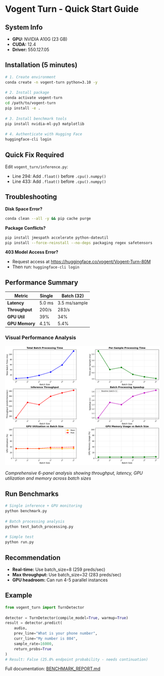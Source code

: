 # Vogent Turn - Quick Start Guide

## System Info
- **GPU:** NVIDIA A10G (23 GB)
- **CUDA:** 12.4
- **Driver:** 550.127.05

## Installation (5 minutes)

```bash
# 1. Create environment
conda create -n vogent-turn python=3.10 -y

# 2. Install package
conda activate vogent-turn
cd /path/to/vogent-turn
pip install -e .

# 3. Install benchmark tools
pip install nvidia-ml-py3 matplotlib

# 4. Authenticate with Hugging Face
huggingface-cli login
```

## Quick Fix Required

Edit `vogent_turn/inference.py`:
- Line 294: Add `.float()` before `.cpu().numpy()`
- Line 433: Add `.float()` before `.cpu().numpy()`

## Troubleshooting

**Disk Space Error?**
```bash
conda clean --all -y && pip cache purge
```

**Package Conflicts?**
```bash
pip install jmespath accelerate python-dateutil
pip install --force-reinstall --no-deps packaging regex safetensors
```

**403 Model Access Error?**
- Request access at https://huggingface.co/vogent/Vogent-Turn-80M
- Then run: `huggingface-cli login`

## Performance Summary

| Metric | Single | Batch (32) |
|--------|--------|------------|
| **Latency** | 5.0 ms | 3.5 ms/sample |
| **Throughput** | 200/s | 283/s |
| **GPU Util** | 39% | 34% |
| **GPU Memory** | 4.1% | 5.4% |

### Visual Performance Analysis

![Batch Performance](batch_performance.png)

*Comprehensive 6-panel analysis showing throughput, latency, GPU utilization and memory across batch sizes*

## Run Benchmarks

```bash
# Single inference + GPU monitoring
python benchmark.py

# Batch processing analysis
python test_batch_processing.py

# Simple test
python run.py
```

## Recommendation
- **Real-time:** Use batch_size=8 (259 preds/sec)
- **Max throughput:** Use batch_size=32 (283 preds/sec)
- **GPU headroom:** Can run 4-5 parallel instances

## Example
```python
from vogent_turn import TurnDetector

detector = TurnDetector(compile_model=True, warmup=True)
result = detector.predict(
    audio,
    prev_line="What is your phone number",
    curr_line="My number is 804",
    sample_rate=16000,
    return_probs=True
)
# Result: False (25.8% endpoint probability - needs continuation)
```

Full documentation: [BENCHMARK_REPORT.md](BENCHMARK_REPORT.md)

